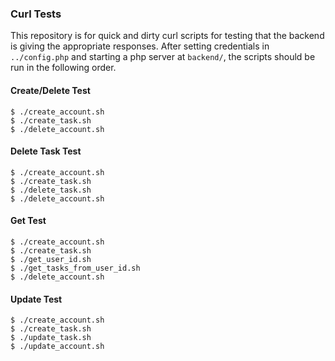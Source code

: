 ### Curl Tests

This repository is for quick and dirty curl scripts for testing that the backend is giving the appropriate responses. After setting credentials in `../config.php` and starting a php server at `backend/`, the scripts should be run in the following order.

#### Create/Delete Test

```
$ ./create_account.sh
$ ./create_task.sh
$ ./delete_account.sh
```

#### Delete Task Test

```
$ ./create_account.sh
$ ./create_task.sh
$ ./delete_task.sh
$ ./delete_account.sh
```

#### Get Test

```
$ ./create_account.sh
$ ./create_task.sh
$ ./get_user_id.sh
$ ./get_tasks_from_user_id.sh
$ ./delete_account.sh
```

#### Update Test

```
$ ./create_account.sh
$ ./create_task.sh
$ ./update_task.sh
$ ./update_account.sh
```
